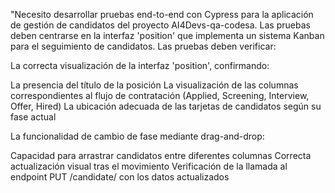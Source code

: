 "Necesito desarrollar pruebas end-to-end con Cypress para la aplicación de gestión de candidatos del proyecto AI4Devs-qa-codesa. Las pruebas deben centrarse en la interfaz 'position' que implementa un sistema Kanban para el seguimiento de candidatos.
Las pruebas deben verificar:

La correcta visualización de la interfaz 'position', confirmando:

La presencia del título de la posición
La visualización de las columnas correspondientes al flujo de contratación (Applied, Screening, Interview, Offer, Hired)
La ubicación adecuada de las tarjetas de candidatos según su fase actual


La funcionalidad de cambio de fase mediante drag-and-drop:

Capacidad para arrastrar candidatos entre diferentes columnas
Correcta actualización visual tras el movimiento
Verificación de la llamada al endpoint PUT /candidate/ con los datos actualizados